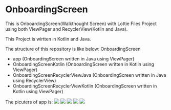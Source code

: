 # OnboardingScreen
This is OnboardingScreen(Walkthought Screen) with Lottie Files Project using both ViewPager and RecyclerView(Kotlin and Java).

This Project is wirtten in Kotlin and Java.

The structure of this repository is like below: OnboardingScreen
*  app (OnboardingScreen written in Java using ViewPager)
*  OnboardingScreenKotlin (OnboardingScreen written in Kotlin using ViewPager)
*  OnboardingScreenRecyclerViewJava (OnboardingScreen written in Java using RecyclerView)
*  OnboardingScreenRecyclerViewKotlin (OnboardingScreen written in Kotlin using ViewPager)

The picuters of app is:
![](ui_snapshot.png)
![](ui_snapshot.png)
![](ui_snapshot.png)
![](ui_snapshot.png)
![](ui_snapshot.png)

